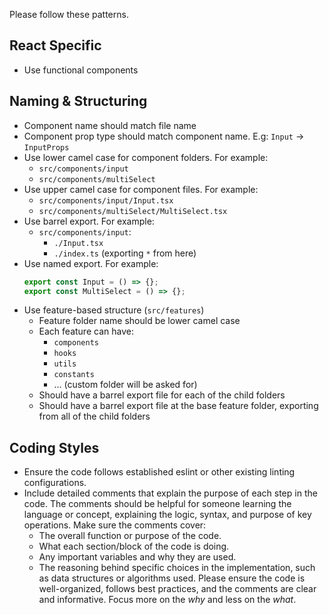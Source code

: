 Please follow these patterns.

## React Specific

- Use functional components

## Naming & Structuring

- Component name should match file name
- Component prop type should match component name. E.g: `Input` -> `InputProps`
- Use lower camel case for component folders. For example:
  - `src/components/input`
  - `src/components/multiSelect`
- Use upper camel case for component files. For example:
  - `src/components/input/Input.tsx`
  - `src/components/multiSelect/MultiSelect.tsx`
- Use barrel export. For example:
  - `src/components/input`:
    - `./Input.tsx`
    - `./index.ts` (exporting `*` from here)
- Use named export. For example:
  ```jsx
  export const Input = () => {};
  export const MultiSelect = () => {};
  ```
- Use feature-based structure (`src/features`)
  - Feature folder name should be lower camel case
  - Each feature can have:
    - `components`
    - `hooks`
    - `utils`
    - `constants`
    - ... (custom folder will be asked for)
  - Should have a barrel export file for each of the child folders
  - Should have a barrel export file at the base feature folder, exporting from all of the child folders

## Coding Styles

- Ensure the code follows established eslint or other existing linting configurations.
- Include detailed comments that explain the purpose of each step in the code. The comments should be helpful for someone learning the language or concept, explaining the logic, syntax, and purpose of key operations. Make sure the comments cover:
  - The overall function or purpose of the code.
  - What each section/block of the code is doing.
  - Any important variables and why they are used.
  - The reasoning behind specific choices in the implementation, such as data structures or algorithms used.
    Please ensure the code is well-organized, follows best practices, and the comments are clear and informative. Focus more on the _why_ and less on the _what_.
